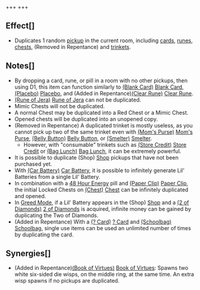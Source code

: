 +++
+++

Effect[]
--------


* Duplicates 1 random [pickup](/wiki/Pickup "Pickup") in the current room, including [cards](/wiki/Card "Card"), [runes](/wiki/Rune "Rune"), [chests](/wiki/Chest "Chest"), (Removed in Repentance) and [trinkets](/wiki/Trinket "Trinket").


Notes[]
-------


* By dropping a card, rune, or pill in a room with no other pickups, then using D1, this item can function similarly to [(Blank Card)](/wiki/Blank_Card "Blank Card") [Blank Card](/wiki/Blank_Card "Blank Card"), [(Placebo)](/wiki/Placebo "Placebo") [Placebo](/wiki/Placebo "Placebo"), and (Added in Repentance)[(Clear Rune)](/wiki/Clear_Rune "Clear Rune") [Clear Rune](/wiki/Clear_Rune "Clear Rune").
* [(Rune of Jera)](/wiki/Cards_and_Runes "Rune of Jera") [Rune of Jera](/wiki/Cards_and_Runes "Cards and Runes") can not be duplicated.
* Mimic Chests will not be duplicated.
* A normal Chest may be duplicated into a Red Chest or a Mimic Chest.
* Opened chests will be duplicated into an unopened copy.
* (Removed in Repentance) A duplicated trinket is mostly useless, as you cannot pick up two of the same trinket even with [(Mom's Purse)](/wiki/Mom%27s_Purse "Mom's Purse") [Mom's Purse](/wiki/Mom%27s_Purse "Mom's Purse"), [(Belly Button)](/wiki/Belly_Button "Belly Button") [Belly Button](/wiki/Belly_Button "Belly Button"), or [(Smelter)](/wiki/Smelter "Smelter") [Smelter](/wiki/Smelter "Smelter").
	+ However, with "consumable" trinkets such as [(Store Credit)](/wiki/Store_Credit "Store Credit") [Store Credit](/wiki/Store_Credit "Store Credit") or [(Bag Lunch)](/wiki/Bag_Lunch "Bag Lunch") [Bag Lunch](/wiki/Bag_Lunch "Bag Lunch"), it can be extremely powerful.
* It is possible to duplicate (Shop) [Shop](/wiki/Shop "Shop") pickups that have not been purchased yet.
* With [(Car Battery)](/wiki/Car_Battery "Car Battery") [Car Battery](/wiki/Car_Battery "Car Battery"), it is possible to infinitely generate Lil' Batteries from a single Lil' Battery.
* In combination with a [48 Hour Energy](/wiki/48_Hour_Energy "48 Hour Energy") pill and [(Paper Clip)](/wiki/Paper_Clip "Paper Clip") [Paper Clip](/wiki/Paper_Clip "Paper Clip"), the initial Locked Chests on [(Chest)](/wiki/Chest_(Floor) "Chest") [Chest](/wiki/Chest_(Floor) "Chest (Floor)") can be infinitely duplicated and opened.
* In [Greed Mode](/wiki/Greed_Mode "Greed Mode"), if a Lil' Battery appears in the (Shop) [Shop](/wiki/Shop "Shop") and a [(2 of Diamonds)](/wiki/Cards_and_Runes "2 of Diamonds") [2 of Diamonds](/wiki/Cards_and_Runes "Cards and Runes") is acquired, infinite money can be gained by duplicating the Two of Diamonds.
* (Added in Repentance) With a [(? Card)](/wiki/%3F_Card "? Card") [? Card](/wiki/%3F_Card "? Card") and [(Schoolbag)](/wiki/Schoolbag "Schoolbag") [Schoolbag](/wiki/Schoolbag "Schoolbag"), single use items can be used an unlimited number of times by duplicating the card.


Synergies[]
-----------


* (Added in Repentance)[(Book of Virtues)](/wiki/Book_of_Virtues "Book of Virtues") [Book of Virtues](/wiki/Book_of_Virtues "Book of Virtues"): Spawns two white six-sided die wisps, on the middle ring, at the same time. An extra wisp spawns if no pickups are duplicated.


